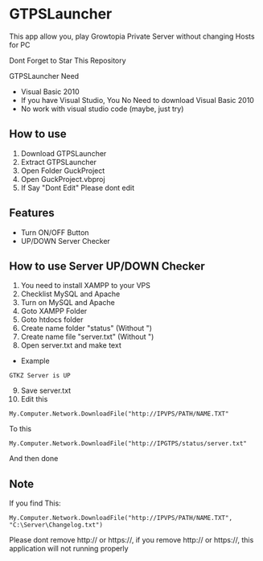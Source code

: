 # GTPSLauncher
This app allow you, play Growtopia Private Server without changing Hosts for PC

Dont Forget to Star This Repository

GTPSLauncher Need
- Visual Basic 2010
- If you have Visual Studio, You No Need to download Visual Basic 2010
- No work with visual studio code (maybe, just try)
## How to use
1. Download GTPSLauncher
2. Extract GTPSLauncher
3. Open Folder GuckProject
4. Open GuckProject.vbproj
5. If Say "Dont Edit" Please dont edit
## Features
- Turn ON/OFF Button
- UP/DOWN Server Checker

## How to use Server UP/DOWN Checker

1. You need to install XAMPP to your VPS
2. Checklist MySQL and Apache
3. Turn on MySQL and Apache
4. Goto XAMPP Folder
5. Goto htdocs folder
6. Create name folder "status" (Without ")
7. Create name file "server.txt" (Without ")
8. Open server.txt and make text
- Example
```
GTKZ Server is UP
```
9. Save server.txt
10. Edit this
```
My.Computer.Network.DownloadFile("http://IPVPS/PATH/NAME.TXT"
```
To this
```
My.Computer.Network.DownloadFile("http://IPGTPS/status/server.txt"
```

And then done
## Note
If you find This:
```
My.Computer.Network.DownloadFile("http://IPVPS/PATH/NAME.TXT", "C:\Server\Changelog.txt")
```
Please dont remove http:// or https://, if you remove http:// or https://, this application will not running properly
